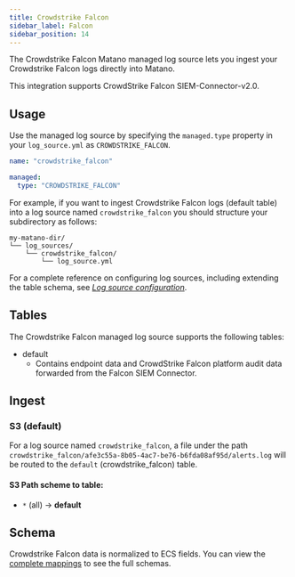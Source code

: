 ```yaml
---
title: Crowdstrike Falcon
sidebar_label: Falcon
sidebar_position: 14
---
```


The Crowdstrike Falcon Matano managed log source lets you ingest your Crowdstrike Falcon logs directly into Matano.

This integration supports CrowdStrike Falcon SIEM-Connector-v2.0.

## Usage

Use the managed log source by specifying the `managed.type` property in your `log_source.yml` as `CROWDSTRIKE_FALCON`.

```yml
name: "crowdstrike_falcon"

managed:
  type: "CROWDSTRIKE_FALCON"
```

For example, if you want to ingest Crowdstrike Falcon logs (default table) into a log source named `crowdstrike_falcon` you should structure your subdirectory as follows:

```
my-matano-dir/
└── log_sources/
    └── crowdstrike_falcon/
        └── log_source.yml
```

For a complete reference on configuring log sources, including extending the table schema, see [_Log source configuration_](../../configuration.md).

## Tables

The Crowdstrike Falcon managed log source supports the following tables:

- default
  - Contains endpoint data and CrowdStrike Falcon platform audit data forwarded from the Falcon SIEM Connector.

## Ingest

### S3 (default)

For a log source named `crowdstrike_falcon`, a file under the path `crowdstrike_falcon/afe3c55a-8b05-4ac7-be76-b6fda08af95d/alerts.log` will be routed to the `default` (crowdstrike_falcon) table.

#### S3 Path scheme to table:

- `*` (all) -> **default**

## Schema

Crowdstrike Falcon data is normalized to ECS fields. You can view the [complete mappings][1] to see the full schemas.

[1]: https://github.com/matanolabs/matano/blob/main/data/managed/log_sources/crowdstrike_falcon/log_source.yml
